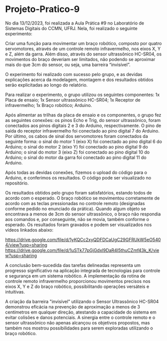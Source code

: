 # Projeto-Pratico-9

  No dia 13/12/2023, foi realizada a Aula Prática #9 no Laboratório de Sistemas Digitais do CCMN, UFRJ. Nela, foi realizado o seguinte experimento:

  Criar uma função para movimentar um braço robótico, composto por quatro servomotores, através de um controle remoto infravermelho, nos eixos X, Y e Z, além da garra. Além disso, através do sensor ultrassônico HC-SR04, os movimentos do braço deveriam ser limitados, não podendo se aproximar mais do que 3cm do sensor, ou seja, uma barreira “invisível”.

  O experimento foi realizado com sucesso pelo grupo, e as devidas explicações acerca da modelagem, montagem e dos resultados obtidos serão explicitadas ao longo do relatório.


  Para realizar o experimento, o grupo utilizou os seguintes componentes: 1x Placa de ensaio; 1x Sensor ultrassônico HC-SR04; 1x Receptor de infravermelho; 1x Braço robótico; Arduino. 

  Após alimentar as trilhas da placa de ensaio e os componentes, o grupo fez as seguintes conexões: os pinos Echo e Trig, do sensor ultrassônico, foram conectados aos pinos digitais 2 e 3 do Arduino, respectivamente. O pino de saída do receptor infravermelho foi conectado ao pino digital 7 do Arduino. Por último, os cabos de sinal dos servomotores foram conectados da seguinte forma: o sinal do motor 1 (eixo X) foi conectado ao pino digital 6 do Arduino; o sinal do motor 2 (eixo Y) foi conectado ao pino digital 9 do Arduino; o sinal do motor 3 (eixo Z) foi conectado ao pino digital 10 do Arduino; o sinal do motor da garra foi conectado ao pino digital 11 do Arduino.


  Após todas as devidas conexões, fizemos o upload do código para o Arduino, e conferimos os resultados. O código pode ser visualizado no repositório.


  Os resultados obtidos pelo grupo foram satisfatórios, estando todos de acordo com o esperado. O braço robótico se movimentou corretamente de acordo com as teclas pressionadas no controle remoto (designadas conforme pedido no enunciado da prática). Quando algum objeto se encontrava a menos de 3cm do sensor ultrassônico, o braço não respondia aos comandos e, por conseguinte, não se movia, também conforme o esperado.	
Os resultados foram gravados e podem ser visualizados nos vídeos linkados abaixo:

https://drive.google.com/file/d/1yKQCc2xyQDFDCaUgC29GFRUkW5eO5404/view?usp=sharing
https://drive.google.com/file/d/1uSTk77pGjGdxl9DaR4I5thuCZmf43k_K/view?usp=sharing


A conclusão bem-sucedida das tarefas delineadas representa um progresso significativo na aplicação integrada de tecnologias para controle e segurança em um sistema robótico. A implementação da rotina de controle remoto infravermelho proporcionou movimentos precisos nos eixos X, Y e Z do braço robótico, possibilitando operações versáteis e intuitivas.

A criação da barreira "invisível" utilizando o Sensor Ultrassônico HC-SR04 demonstrou eficácia na prevenção de aproximação a menos de 3 centímetros em qualquer direção, atestando a capacidade do sistema em evitar colisões e danos potenciais. A sinergia entre o controle remoto e o sensor ultrassônico não apenas alcançou os objetivos propostos, mas também nos mostrou possibilidades para serem exploradas utilizando o braço robótico.
